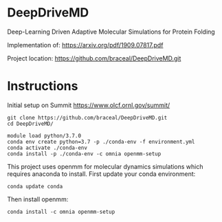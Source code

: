 # DeepDriveMD
Deep-Learning Driven Adaptive Molecular Simulations for Protein Folding

Implementation of: https://arxiv.org/pdf/1909.07817.pdf

Project location: https://github.com/braceal/DeepDriveMD.git

# Instructions

Initial setup on Summit https://www.olcf.ornl.gov/summit/
```
git clone https://github.com/braceal/DeepDriveMD.git
cd DeepDriveMD/

module load python/3.7.0
conda env create python=3.7 -p ./conda-env -f environment.yml
conda activate ./conda-env
conda install -p ./conda-env -c omnia openmm-setup
```

This project uses openmm for molecular dynamics simulations which requires anaconda to install.
First update your conda environment:
```
conda update conda
```
Then install openmm:
```
conda install -c omnia openmm-setup
```
